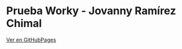 # Prueba Worky - Jovanny Ramírez Chimal
[Ver en GitHubPages](https://jovannyrch.github.io/prueba_worky/)